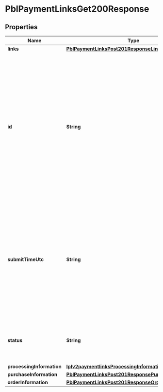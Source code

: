 
# PblPaymentLinksGet200Response

## Properties
Name | Type | Description | Notes
------------ | ------------- | ------------- | -------------
**links** | [**PblPaymentLinksPost201ResponseLinks**](PblPaymentLinksPost201ResponseLinks.md) |  |  [optional]
**id** | **String** | An unique identification number generated by Cybersource to identify the submitted request. Returned by all services. It is also appended to the endpoint of the resource. On incremental authorizations, this value with be the same as the identification number returned in the original authorization response.  |  [optional]
**submitTimeUtc** | **String** | Time of request in UTC. Format: &#x60;YYYY-MM-DDThh:mm:ssZ&#x60; **Example** &#x60;2016-08-11T22:47:57Z&#x60; equals August 11, 2016, at 22:47:57 (10:47:57 p.m.). The &#x60;T&#x60; separates the date and the time. The &#x60;Z&#x60; indicates UTC.  Returned by Cybersource for all services.  |  [optional]
**status** | **String** | The status of the purchase or donation link.  Possible values: - ACTIVE - INACTIVE  |  [optional]
**processingInformation** | [**Iplv2paymentlinksProcessingInformation**](Iplv2paymentlinksProcessingInformation.md) |  |  [optional]
**purchaseInformation** | [**PblPaymentLinksPost201ResponsePurchaseInformation**](PblPaymentLinksPost201ResponsePurchaseInformation.md) |  |  [optional]
**orderInformation** | [**PblPaymentLinksPost201ResponseOrderInformation**](PblPaymentLinksPost201ResponseOrderInformation.md) |  |  [optional]



